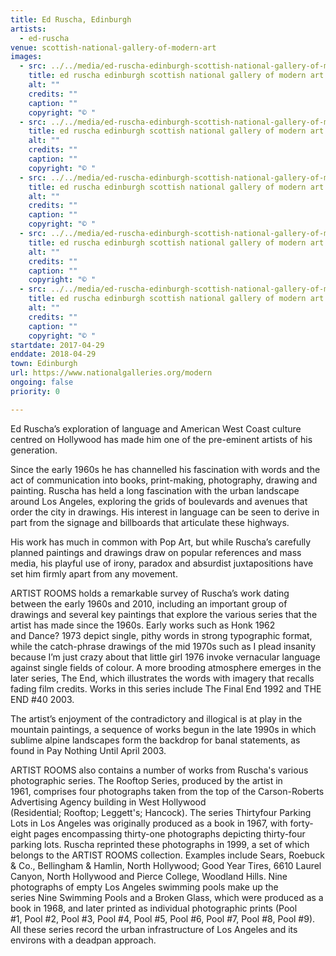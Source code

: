 ```yaml
---
title: Ed Ruscha, Edinburgh
artists:
  - ed-ruscha
venue: scottish-national-gallery-of-modern-art
images:
  - src: ../../media/ed-ruscha-edinburgh-scottish-national-gallery-of-modern-art-2017-04-29-0.webp
    title: ed ruscha edinburgh scottish national gallery of modern art 2017 04 29 0
    alt: ""
    credits: ""
    caption: ""
    copyright: "© "
  - src: ../../media/ed-ruscha-edinburgh-scottish-national-gallery-of-modern-art-2017-04-29-1.webp
    title: ed ruscha edinburgh scottish national gallery of modern art 2017 04 29 1
    alt: ""
    credits: ""
    caption: ""
    copyright: "© "
  - src: ../../media/ed-ruscha-edinburgh-scottish-national-gallery-of-modern-art-2017-04-29-2.webp
    title: ed ruscha edinburgh scottish national gallery of modern art 2017 04 29 2
    alt: ""
    credits: ""
    caption: ""
    copyright: "© "
  - src: ../../media/ed-ruscha-edinburgh-scottish-national-gallery-of-modern-art-2017-04-29-3.webp
    title: ed ruscha edinburgh scottish national gallery of modern art 2017 04 29 3
    alt: ""
    credits: ""
    caption: ""
    copyright: "© "
  - src: ../../media/ed-ruscha-edinburgh-scottish-national-gallery-of-modern-art-2017-04-29-4.webp
    title: ed ruscha edinburgh scottish national gallery of modern art 2017 04 29 4
    alt: ""
    credits: ""
    caption: ""
    copyright: "© "
startdate: 2017-04-29
enddate: 2018-04-29
town: Edinburgh
url: https://www.nationalgalleries.org/modern
ongoing: false
priority: 0

---
```


Ed Ruscha’s exploration of language and American West Coast culture centred on Hollywood has made him one of the pre-eminent artists of his generation.

Since the early 1960s he has channelled his fascination with words and the act of communication into books, print-making, photography, drawing and painting. Ruscha has held a long fascination with the urban landscape around Los Angeles, exploring the grids of boulevards and avenues that order the city in drawings. His interest in language can be seen to derive in part from the signage and billboards that articulate these highways.

His work has much in common with Pop Art, but while Ruscha’s carefully planned paintings and drawings draw on popular references and mass media, his playful use of irony, paradox and absurdist juxtapositions have set him firmly apart from any movement.

ARTIST ROOMS holds a remarkable survey of Ruscha’s work dating between the early 1960s and 2010, including an important group of drawings and several key paintings that explore the various series that the artist has made since the 1960s. Early works such as Honk 1962 and Dance? 1973 depict single, pithy words in strong typographic format, while the catch-phrase drawings of the mid 1970s such as I plead insanity because I’m just crazy about that little girl 1976 invoke vernacular language against single fields of colour. A more brooding atmosphere emerges in the later series, The End, which illustrates the words with imagery that recalls fading film credits. Works in this series include The Final End 1992 and THE END #40 2003.

The artist’s enjoyment of the contradictory and illogical is at play in the mountain paintings, a sequence of works begun in the late 1990s in which sublime alpine landscapes form the backdrop for banal statements, as found in Pay Nothing Until April 2003.

ARTIST ROOMS also contains a number of works from Ruscha's various photographic series. The Rooftop Series, produced by the artist in 1961, comprises four photographs taken from the top of the Carson-Roberts Advertising Agency building in West Hollywood (Residential; Rooftop; Leggett's; Hancock). The series Thirtyfour Parking Lots in Los Angeles was originally produced as a book in 1967, with forty-eight pages encompassing thirty-one photographs depicting thirty-four parking lots. Ruscha reprinted these photographs in 1999, a set of which belongs to the ARTIST ROOMS collection. Examples include Sears, Roebuck & Co., Bellingham & Hamlin, North Hollywood; Good Year Tires, 6610 Laurel Canyon, North Hollywood and Pierce College, Woodland Hills. Nine photographs of empty Los Angeles swimming pools make up the series Nine Swimming Pools and a Broken Glass, which were produced as a book in 1968, and later printed as individual photographic prints (Pool #1, Pool #2, Pool #3, Pool #4, Pool #5, Pool #6, Pool #7, Pool #8, Pool #9). All these series record the urban infrastructure of Los Angeles and its environs with a deadpan approach.